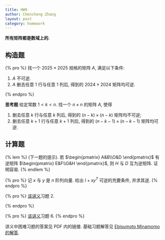 ```yaml
---
title: HW9
author: Chencheng Zhang
layout: post
category: homework
---
```


**所有矩阵都是数域上的.**

## 构造题

{% pro %}
找一个 $2025 \times 2025$ 规格的矩阵 $A$, 满足以下条件:

1. $A$ 不可逆.
2. $A$ 删去任意 $1$ 行与任意 $1$ 列后, 得到的 $2024 \times 2024$ 矩阵均可逆.

{% endpro %}

**思考题** 给定常数 $1 < k < n$. 找一个 $n \times n$ 的矩阵 $A$, 使得

1. 删去任意 $k$ 行与任意 $k$ 列后, 得到的 $(n-k) \times (n-k)$ 矩阵均不可逆;
2. 删去任意 $k+1$ 行与任意 $k+1$ 列后, 得到的 $(n-k-1) \times (n-k-1)$ 矩阵均可逆.

## 计算题

{% lem %}
(下一题的提示). 若 $\begin{pmatrix}
    A&B\\O&D
\end{pmatrix}$ 有逆矩阵 $\begin{pmatrix}
    E&F\\G&H
\end{pmatrix}$, 则 $H$ 与 $D$ 互为逆矩阵. 证明容易.
{% endlem %}

{% pro %}
记 $x$ 与 $y$ 是 $n$ 阶列向量. 给出 $I + xy^T$ 可逆的充要条件, 并求其逆.
{% endpro %}

{% pro %}
[该讲义](https://zhangchenchengsjtu.github.io/MATH1205H-04-HW/assets/PDF/2025-10-21-%E9%80%86%E7%9F%A9%E9%98%B5.pdf)习题 2.

{% endpro %}

{% pro %}
[该讲义](https://zhangchenchengsjtu.github.io/MATH1205H-04-HW/assets/PDF/2025-10-21-%E9%80%86%E7%9F%A9%E9%98%B5.pdf)习题 6.
{% endpro %}

讲义中困难习题的答案见 PDF 内的链接. 基础习题解答见 [Ebisumoto Minamomo 的解答](https://zhangchenchengsjtu.github.io/MATH1205H-04-HW/assets/PDF/2025-10-21-minamomo-高等代数第七周作业-1.pdf).